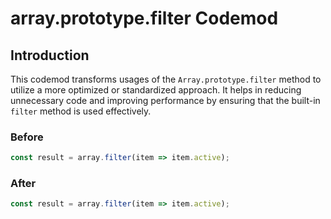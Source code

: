 # array.prototype.filter Codemod

## Introduction

This codemod transforms usages of the `Array.prototype.filter` method to utilize a more optimized or standardized approach. It helps in reducing unnecessary code and improving performance by ensuring that the built-in `filter` method is used effectively.

### Before

```javascript
const result = array.filter(item => item.active);
```

### After

```javascript
const result = array.filter(item => item.active);
```